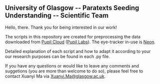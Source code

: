 ## University of Glasgow -- Paratexts Seeding Understanding -- Scientific Team

Hello, there. Thank you for being interested in our work!

The scripts in this repository are created for preprocessing the data downloaded from [Pupil Cloud][1] ([Pupil Labs][2]). 
The eye-tracker in-use is [Neon][3].

[1]: https://pupil-labs.com/products/cloud
[2]: https://pupil-labs.com/
[3]: https://pupil-labs.com/products/neon

Detailed explanation of each script and how to adapt it according to your our research purposes can be found in each .py file. 

If you have any questions or would like to leave any comments and suggetions (you are more than welcome to do so), please feel free to contact Xuanyi Ma via [Xuanyi.Ma@glasgow.ac.uk](mailto:Xuanyi.Ma@glasgow.ac.uk).
